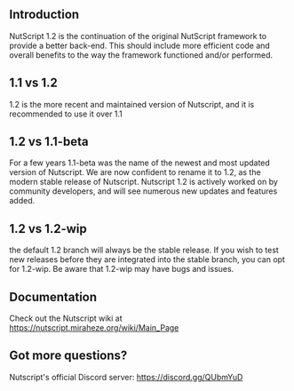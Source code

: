 
## Introduction
NutScript 1.2 is the continuation of the original NutScript framework to provide a better back-end. This should include more efficient code and overall benefits to the way the framework functioned and/or performed.

## 1.1 vs 1.2
1.2 is the more recent and maintained version of Nutscript, and it is recommended to use it over 1.1

## 1.2 vs 1.1-beta
For a few years 1.1-beta was the name of the newest and most updated version of Nutscript. We are now confident to rename it to 1.2, as the modern stable release of Nutscript.
Nutscript 1.2 is actively worked on by community developers, and will see numerous new updates and features added.

## 1.2 vs 1.2-wip
the default 1.2 branch will always be the stable release. If you wish to test new releases before they are integrated into the stable branch, you can opt for 1.2-wip. Be aware that 1.2-wip may have bugs and issues.

## Documentation
Check out the Nutscript wiki at https://nutscript.miraheze.org/wiki/Main_Page

## Got more questions?
Nutscript's official Discord server: https://discord.gg/QUbmYuD
